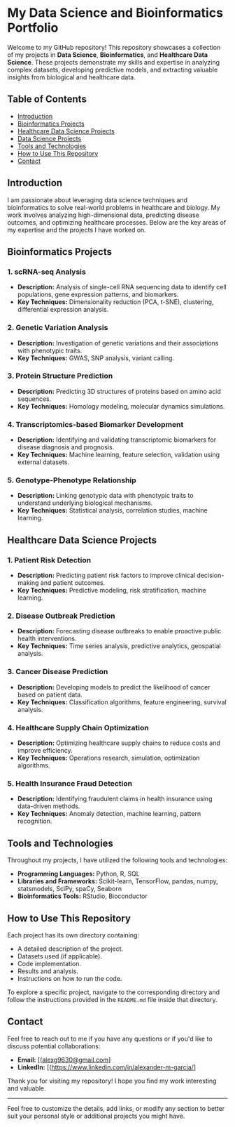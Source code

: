 # My Data Science and Bioinformatics Portfolio

Welcome to my GitHub repository! This repository showcases a collection of my projects in **Data Science**, **Bioinformatics**, and **Healthcare Data Science**. These projects demonstrate my skills and expertise in analyzing complex datasets, developing predictive models, and extracting valuable insights from biological and healthcare data.

## Table of Contents
- [Introduction](#introduction)
- [Bioinformatics Projects](#bioinformatics-projects)
- [Healthcare Data Science Projects](#healthcare-data-science-projects)
- [Data Science Projects](#data-science-projects)
- [Tools and Technologies](#tools-and-technologies)
- [How to Use This Repository](#how-to-use-this-repository)
- [Contact](#contact)

## Introduction
I am passionate about leveraging data science techniques and bioinformatics to solve real-world problems in healthcare and biology. My work involves analyzing high-dimensional data, predicting disease outcomes, and optimizing healthcare processes. Below are the key areas of my expertise and the projects I have worked on.

## Bioinformatics Projects
### 1. scRNA-seq Analysis
- **Description:** Analysis of single-cell RNA sequencing data to identify cell populations, gene expression patterns, and biomarkers.
- **Key Techniques:** Dimensionality reduction (PCA, t-SNE), clustering, differential expression analysis.
  
### 2. Genetic Variation Analysis
- **Description:** Investigation of genetic variations and their associations with phenotypic traits.
- **Key Techniques:** GWAS, SNP analysis, variant calling.

### 3. Protein Structure Prediction
- **Description:** Predicting 3D structures of proteins based on amino acid sequences.
- **Key Techniques:** Homology modeling, molecular dynamics simulations.

### 4. Transcriptomics-based Biomarker Development
- **Description:** Identifying and validating transcriptomic biomarkers for disease diagnosis and prognosis.
- **Key Techniques:** Machine learning, feature selection, validation using external datasets.

### 5. Genotype-Phenotype Relationship
- **Description:** Linking genotypic data with phenotypic traits to understand underlying biological mechanisms.
- **Key Techniques:** Statistical analysis, correlation studies, machine learning.

## Healthcare Data Science Projects
### 1. Patient Risk Detection
- **Description:** Predicting patient risk factors to improve clinical decision-making and patient outcomes.
- **Key Techniques:** Predictive modeling, risk stratification, machine learning.

### 2. Disease Outbreak Prediction
- **Description:** Forecasting disease outbreaks to enable proactive public health interventions.
- **Key Techniques:** Time series analysis, predictive analytics, geospatial analysis.

### 3. Cancer Disease Prediction
- **Description:** Developing models to predict the likelihood of cancer based on patient data.
- **Key Techniques:** Classification algorithms, feature engineering, survival analysis.

### 4. Healthcare Supply Chain Optimization
- **Description:** Optimizing healthcare supply chains to reduce costs and improve efficiency.
- **Key Techniques:** Operations research, simulation, optimization algorithms.

### 5. Health Insurance Fraud Detection
- **Description:** Identifying fraudulent claims in health insurance using data-driven methods.
- **Key Techniques:** Anomaly detection, machine learning, pattern recognition.

## Tools and Technologies
Throughout my projects, I have utilized the following tools and technologies:
- **Programming Languages:** Python, R, SQL
- **Libraries and Frameworks:** Scikit-learn, TensorFlow, pandas, numpy, statsmodels, SciPy, spaCy, Seaborn
- **Bioinformatics Tools:** RStudio, Bioconductor

## How to Use This Repository
Each project has its own directory containing:
- A detailed description of the project.
- Datasets used (if applicable).
- Code implementation.
- Results and analysis.
- Instructions on how to run the code.

To explore a specific project, navigate to the corresponding directory and follow the instructions provided in the `README.md` file inside that directory.

## Contact
Feel free to reach out to me if you have any questions or if you'd like to discuss potential collaborations:
- **Email:** [(alexg9630@gmail.com]
- **LinkedIn:** [(https://www.linkedin.com/in/alexander-m-garcia/]

Thank you for visiting my repository! I hope you find my work interesting and valuable.

---

Feel free to customize the details, add links, or modify any section to better suit your personal style or additional projects you might have.
